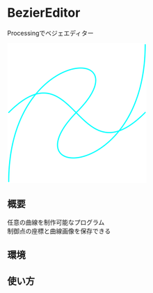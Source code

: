 # BezierEditor
Processingでベジェエディター  

<img src="https://github.com/takeYY/BezierEditor/blob/master/BezierEditor/Bezier.png" width="320px">

## 概要
任意の曲線を制作可能なプログラム  
制御点の座標と曲線画像を保存できる

## 環境

## 使い方
